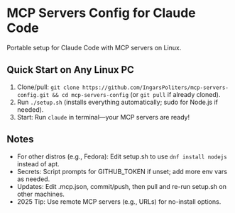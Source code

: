 # MCP Servers Config for Claude Code

Portable setup for Claude Code with MCP servers on Linux.

## Quick Start on Any Linux PC
1. Clone/pull: `git clone https://github.com/IngarsPoliters/mcp-servers-config.git && cd mcp-servers-config` (or `git pull` if already cloned).
2. Run `./setup.sh` (installs everything automatically; sudo for Node.js if needed).
3. Start: Run `claude` in terminal—your MCP servers are ready!

## Notes
- For other distros (e.g., Fedora): Edit setup.sh to use `dnf install nodejs` instead of apt.
- Secrets: Script prompts for GITHUB_TOKEN if unset; add more env vars as needed.
- Updates: Edit .mcp.json, commit/push, then pull and re-run setup.sh on other machines.
- 2025 Tip: Use remote MCP servers (e.g., URLs) for no-install options.